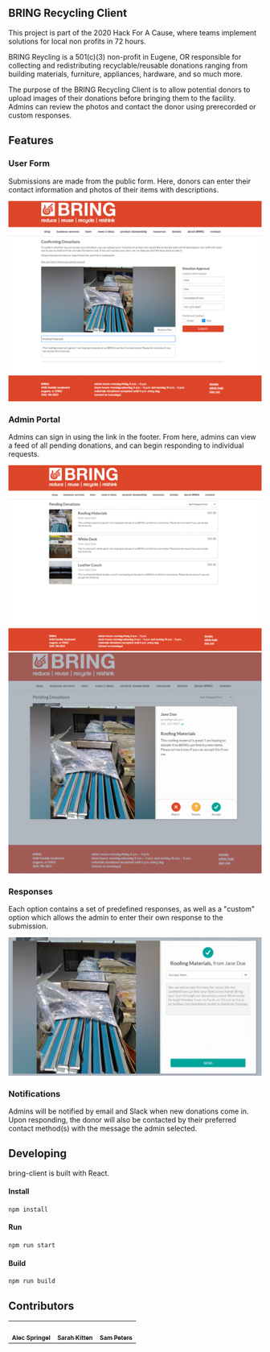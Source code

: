 ## BRING Recycling Client

This project is part of the 2020 Hack For A Cause, where teams implement solutions for local non profits in 72 hours.

BRING Reycling is a 501(c)(3) non-profit in Eugene, OR responsible for collecting and redistributing recyclable/reusable donations ranging from building materials, furniture, appliances, hardware, and so much more.

The purpose of the BRING Recycling Client is to allow potential donors to upload images of their donations before bringing them to the facility. Admins can review the photos and contact the donor using prerecorded or custom responses.

## Features  
### User Form
Submissions are made from the public form. Here, donors can enter their contact information and photos of their items with descriptions.  

![](media/form.gif)

### Admin Portal
Admins can sign in using the link in the footer. From here, admins can view a feed of all pending donations, and can begin responding to individual requests.  

![](media/admin-portal.GIF)
![](media/response-description.GIF)

### Responses
Each option contains a set of predefined responses, as well as a "custom" option which allows the admin to enter their own response to the submission.

![](media/response-message.GIF)

### Notifications
Admins will be notified by email and Slack when new donations come in. Upon responding, the donor will also be contacted by their preferred contact method(s) with the message the admin selected.  


## Developing
bring-client is built with React.  

#### Install
```
npm install
```
#### Run
```
npm run start
```
#### Build
```
npm run build
```

## Contributors

<table>
  <tr>
    <td align="center"><a href="http://www.alecspringel.com"><img src="https://avatars2.githubusercontent.com/u/58418733?s=460&u=2c376b48a639dd67bf354de5ae504fc249a434c4&v=4" width="100px;" alt=""/><br /><sub><b>Alec Springel</b></sub></a><br /></td>
    <td align="center"><a href="https://github.com/sarahkitten"><img src="https://avatars1.githubusercontent.com/u/59421998?s=460&u=f5d75ab922f82e9e014ff7d79939a6073e46ab5d&v=4" width="100px;" alt=""/><br /><sub><b>Sarah Kitten</b></sub></a><br /></td>
    <td align="center"><a href="https://github.com/sampeters747"><img src="https://avatars1.githubusercontent.com/u/34805699?s=460&v=4" width="100px;" alt=""/><br /><sub><b>Sam Peters</b></sub></a><br /></td>
</table>
